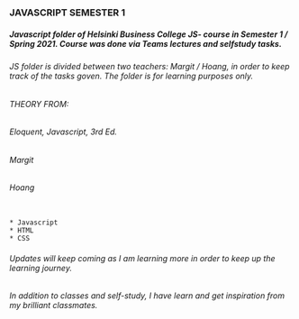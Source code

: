 ### JAVASCRIPT SEMESTER 1

##### Javascript folder of Helsinki Business College JS- course in Semester 1 / Spring 2021. Course was done via Teams lectures and selfstudy tasks.

###### JS folder is divided between two teachers: Margit / Hoang, in order to keep track of the tasks goven. The folder is for learning purposes only.

###### THEORY FROM:

###### Eloquent, Javascript, 3rd Ed.

###### Margit

###### Hoang

```

* Javascript
* HTML
* CSS
```

###### Updates will keep coming as I am learning more in order to keep up the learning journey.

###### In addition to classes and self-study, I have learn and get inspiration from my brilliant classmates.
